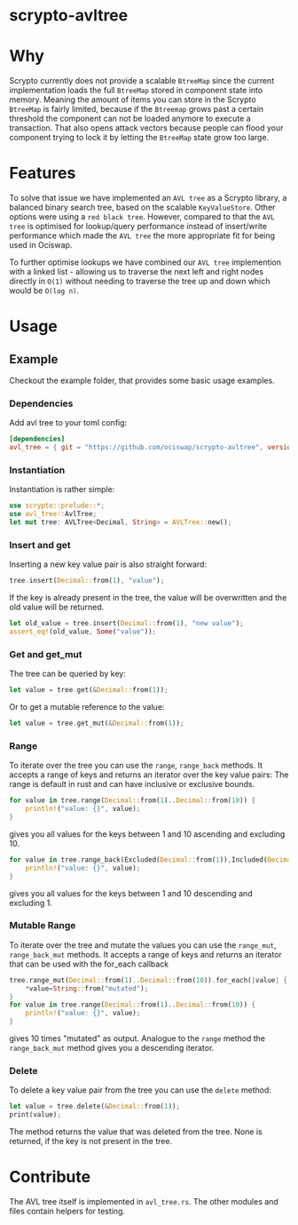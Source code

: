 # scrypto-avltree

# Why
Scrypto currently does not provide a scalable `BtreeMap` since the current implementation loads the full `BtreeMap` stored in component state into memory. Meaning the amount of items you can store in the Scrypto `BtreeMap` is fairly limited, because if the `Btreemap` grows past a certain threshold the component can not be loaded anymore to execute a transaction.  That also opens attack vectors because people can flood your component trying to lock it by letting the `BtreeMap` state grow too large.

# Features
To solve that issue we have implemented an `AVL tree` as a Scrypto library, a balanced binary search tree, based on the scalable `KeyValueStore`.
Other options were using a `red black tree`. However, compared to that the `AVL tree` is optimised for lookup/query performance instead of insert/write performance which made the `AVL tree` the more appropriate fit for being used in Ociswap.

To further optimise lookups we have combined our `AVL tree` implemention with a linked list - allowing us to traverse the next
left and right nodes directly in `O(1)` without needing to traverse the tree up and down which would be `O(log n)`.

# Usage
## Example
Checkout the example folder, that provides some basic usage examples.
### Dependencies
Add avl tree to your toml config:
```toml
[dependencies]
avl_tree = { git = "https://github.com/ociswap/scrypto-avltree", version = "0.1.0" }
```
### Instantiation 
Instantiation is rather simple:
```rust
use scrypto::prelude::*;
use avl_tree::AvlTree;
let mut tree: AVLTree<Decimal, String> = AVLTree::new();
```
### Insert and get
Inserting a new key value pair is also straight forward:
```rust
tree.insert(Decimal::from(1), "value");
```
If the key is already present in the tree, the value will be overwritten and the old value will be returned.
```rust
let old_value = tree.insert(Decimal::from(1), "new value");
assert_eq!(old_value, Some("value"));
```

### Get and get_mut
The tree can be queried by key:
```rust
let value = tree.get(&Decimal::from(1));
```
Or to get a mutable reference to the value:
```rust
let value = tree.get_mut(&Decimal::from(1));
```
### Range
To iterate over the tree you can use the `range`, `range_back` methods.
It accepts a range of keys and returns an iterator over the key value pairs:
The range is default in rust and can have inclusive or exclusive bounds.
```rust
for value in tree.range(Decimal::from(1)..Decimal::from(10)) {
    println!("value: {}", value);
}
```
gives you all values for the keys between 1 and 10 ascending and excluding 10.
```rust
for value in tree.range_back(Excluded(Decimal::from(1)),Included(Decimal::from(10))) {
    println!("value: {}", value);
}
```
gives you all values for the keys between 1 and 10 descending and excluding 1.

### Mutable Range
To iterate over the tree and mutate the values you can use the `range_mut`, `range_back_mut` methods.
It accepts a range of keys and returns an iterator that can be used with the for_each callback
```rust
tree.range_mut(Decimal::from(1)..Decimal::from(10)).for_each(|value| {
    *value=String::from("mutated");
}
for value in tree.range(Decimal::from(1)..Decimal::from(10)) {
    println!("value: {}", value);
}
```
gives 10 times "mutated" as output.
Analogue to the `range` method the `range_back_mut` method gives you a descending iterator.

### Delete
To delete a key value pair from the tree you can use the `delete` method:
```rust
let value = tree.delete(&Decimal::from(1));
print(value);
```
The method returns the value that was deleted from the tree. 
None is returned, if the key is not present in the tree.


# Contribute
The AVL tree itself is implemented in `avl_tree.rs`. The other modules and files contain helpers for testing.
